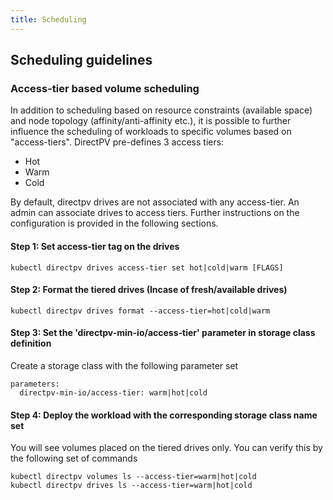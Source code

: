 ```yaml
---
title: Scheduling
---
```


Scheduling guidelines
-------------

### Access-tier based volume scheduling

In addition to scheduling based on resource constraints (available space) and node topology (affinity/anti-affinity etc.), it is possible to further influence the scheduling of workloads to specific volumes based on "access-tiers". DirectPV pre-defines 3 access tiers:

- Hot
- Warm
- Cold

By default, directpv drives are not associated with any access-tier. An admin can associate drives to access tiers. Further instructions on the configuration is provided in the following sections.

#### Step 1: Set access-tier tag on the drives

```
kubectl directpv drives access-tier set hot|cold|warm [FLAGS]
```

#### Step 2: Format the tiered drives (Incase of fresh/available drives)

```
kubectl directpv drives format --access-tier=hot|cold|warm
```

#### Step 3: Set the 'directpv-min-io/access-tier' parameter in storage class definition

Create a storage class with the following parameter set

```
parameters:
  directpv-min-io/access-tier: warm|hot|cold
```

#### Step 4: Deploy the workload with the corresponding storage class name set

You will see volumes placed on the tiered drives only. You can verify this by the following set of commands

```
kubectl directpv volumes ls --access-tier=warm|hot|cold
kubectl directpv drives ls --access-tier=warm|hot|cold
```

